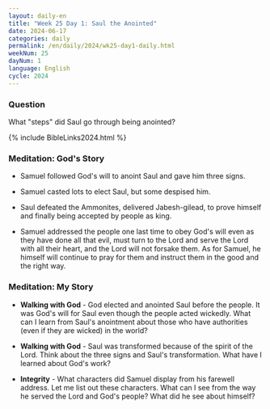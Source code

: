 ```yaml
---
layout: daily-en
title: "Week 25 Day 1: Saul the Anointed"
date: 2024-06-17
categories: daily
permalink: /en/daily/2024/wk25-day1-daily.html
weekNum: 25
dayNum: 1
language: English
cycle: 2024
---
```


### Question     
What "steps" did Saul go through being anointed?

{% include BibleLinks2024.html %} 

### Meditation: God's Story   
+ Samuel followed God's will to anoint Saul and gave him three signs. 

+ Samuel casted lots to elect Saul, but some despised him. 

+ Saul defeated the Ammonites, delivered Jabesh-gilead, to prove himself and finally being accepted by people as king. 

+ Samuel addressed the people one last time to obey God's will even as they have done all that evil, must turn to the Lord and serve the Lord with all their heart, and the Lord will not forsake them. As for Samuel, he himself will continue to pray for them and instruct them in the good and the right way.  

### Meditation: My Story   
+ **Walking with God** - God elected and anointed Saul before the people. It was God's will for Saul even though the people acted wickedly. What can I learn from Saul's anointment about those who have authorities (even if they are wicked) in the world? 

+ **Walking with God** - Saul was transformed because of the spirit of the Lord. Think about the three signs and Saul's transformation. What have I learned about God's work? 

+ **Integrity** - What characters did Samuel display from his farewell address. Let me list out these characters. What can I see from the way he served the Lord and God's people? What did he see about himself? 
